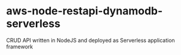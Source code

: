 # aws-node-restapi-dynamodb-serverless
CRUD API written in NodeJS and deployed as Serverless application framework
